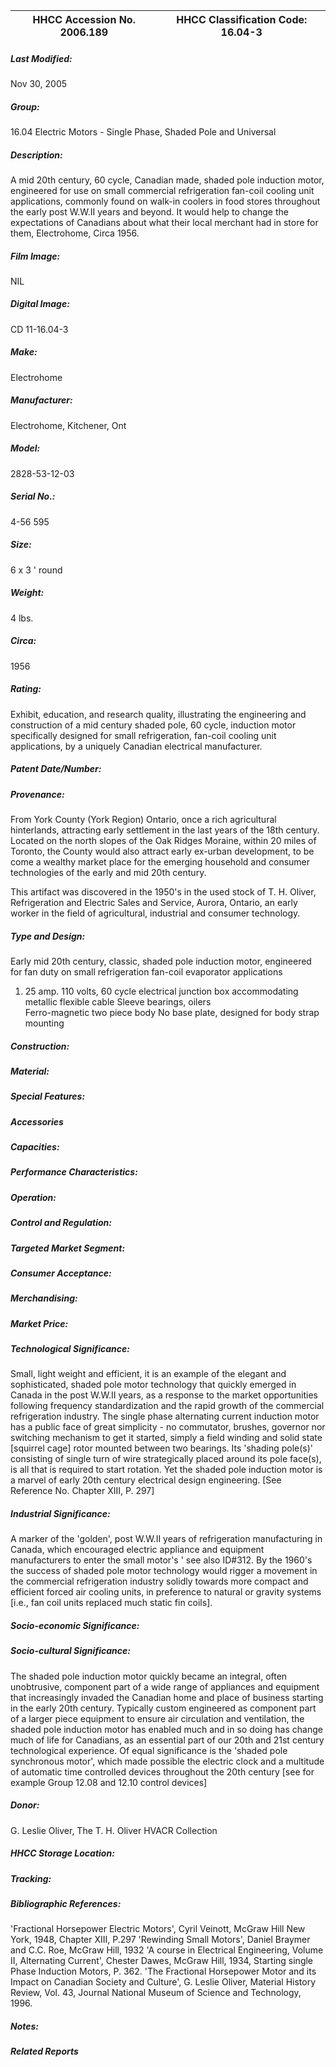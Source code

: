 | **HHCC Accession No. 2006.189** |**HHCC Classification Code:  16.04-3**|
| ----------- | ----------- |

##### Last Modified:
Nov 30, 2005

##### Group:
16.04 Electric Motors - Single Phase, Shaded Pole and Universal

##### Description:
A mid 20th century, 60 cycle, Canadian made, shaded pole induction motor, engineered for use on small commercial refrigeration fan-coil cooling unit applications, commonly found on walk-in coolers in food stores throughout the early post W.W.II years and beyond. It would help to change the expectations of Canadians about what their local merchant had in store for them, Electrohome, Circa 1956.

##### Film Image:
NIL

##### Digital Image:
CD 11-16.04-3

##### Make:
Electrohome

##### Manufacturer:
Electrohome, Kitchener, Ont

##### Model:
2828-53-12-03

##### Serial No.:
4-56 595

##### Size:
6 x 3 ' round

##### Weight:
4 lbs.

##### Circa:
1956

##### Rating:
Exhibit, education, and research quality, illustrating the engineering and construction of a mid century shaded pole, 60 cycle, induction motor specifically designed for small refrigeration, fan-coil cooling unit applications, by a uniquely Canadian electrical manufacturer.

##### Patent Date/Number:


##### Provenance:
From York County (York Region) Ontario, once a rich agricultural hinterlands, attracting early settlement in the last years of the 18th century. Located on the north slopes of the Oak Ridges Moraine, within 20 miles of Toronto, the County would also attract early ex-urban development, to be come a wealthy market place for the emerging household and consumer technologies of the early and mid 20th century. 

This artifact was discovered in the 1950's in the used stock of T. H. Oliver, Refrigeration and Electric Sales and Service, Aurora, Ontario, an early worker in the field of agricultural, industrial and consumer technology.

##### Type and Design:
Early mid 20th century, classic, shaded pole induction motor, engineered for fan duty on small refrigeration fan-coil evaporator applications 
1. 25 amp.
110 volts, 60 cycle
electrical junction box accommodating metallic flexible cable 
Sleeve bearings, oilers  
Ferro-magnetic two piece body 
No base plate, designed for body strap mounting

##### Construction:


##### Material:


##### Special Features:


##### Accessories


##### Capacities:


##### Performance Characteristics:


##### Operation:


##### Control and Regulation:


##### Targeted Market Segment:


##### Consumer Acceptance:


##### Merchandising:


##### Market Price:


##### Technological Significance:
Small, light weight and efficient, it is an example of the elegant and sophisticated, shaded pole motor technology that quickly emerged in Canada in the post W.W.II years, as a response to the market opportunities following frequency standardization and the rapid growth of the commercial refrigeration industry. 
The single phase alternating current induction motor has a public face of great simplicity - no commutator, brushes, governor nor switching mechanism to get it started, simply a field winding and solid state [squirrel cage] rotor mounted between two bearings. Its 'shading pole(s)' consisting of single turn of wire strategically placed around its pole face(s), is all that is required to start rotation. Yet the shaded pole induction motor is a marvel of early 20th century electrical design engineering. [See Reference No. Chapter XIII, P. 297]

##### Industrial Significance:
A marker of the 'golden', post W.W.II years of refrigeration manufacturing in Canada, which encouraged electric appliance and equipment manufacturers to enter the small motor's  ' see also ID#312.
By the 1960's the success of shaded pole motor technology would rigger a movement in the commercial refrigeration industry solidly towards more compact and efficient forced air cooling units, in preference to natural or gravity systems [i.e., fan coil units replaced much static fin coils].

##### Socio-economic Significance:


##### Socio-cultural Significance:
The shaded pole induction motor quickly became an integral, often unobtrusive, component part of a wide range of appliances and equipment that increasingly invaded the Canadian home and place of business starting in the early 20th century. Typically custom engineered as component part of a larger piece equipment to ensure air circulation and ventilation, the shaded pole induction motor has enabled much and in so doing has change much of life for Canadians, as an essential part of our 20th and 21st century technological experience.
Of equal significance is the 'shaded pole synchronous motor', which made possible the electric clock and a multitude of automatic time controlled devices throughout the 20th century [see for example Group 12.08 and 12.10 control devices]

##### Donor:
G. Leslie Oliver, The T. H. Oliver HVACR Collection

##### HHCC Storage Location:


##### Tracking:


##### Bibliographic References:
'Fractional Horsepower Electric Motors', Cyril Veinott, McGraw Hill New York, 1948, Chapter XIII, P.297
'Rewinding Small Motors', Daniel Braymer and C.C. Roe, McGraw Hill, 1932
 'A course in Electrical Engineering, Volume II, Alternating Current', Chester Dawes, McGraw Hill, 1934, Starting single Phase Induction Motors, P. 362.
'The Fractional Horsepower Motor and its Impact on Canadian Society and Culture', G. Leslie Oliver, Material History Review, Vol. 43, Journal National Museum of Science and Technology, 1996.

##### Notes:


##### Related Reports

